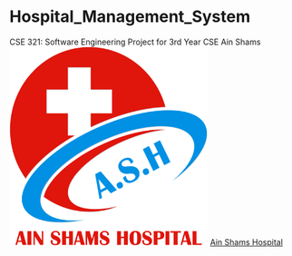 # Hospital_Management_System
CSE 321: Software Engineering Project for 3rd Year CSE Ain Shams 
<img src="https://github.com/Heba-Atef99/Hospital_Management_System/blob/main/images/ASH%202B.png" width="350" height="350">
[Ain Shams Hospital](https://github.com/Heba-Atef99/Hospital_Management_System)

